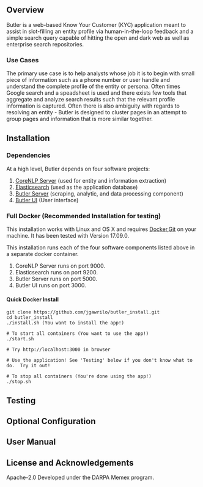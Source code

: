 ## Overview
Butler is a web-based Know Your Customer (KYC) application meant to assist in slot-filling an entity profile via human-in-the-loop feedback and a simple search query capable of hitting the open and dark web as well as enterprise search repositories.

### Use Cases
The primary use case is to help analysts whose job it is to begin with small piece of information such as a phone number or user handle and understand the complete profile of the entity or persona.  Often times Google search and a speadsheet is used and there exists few tools that aggregate and analyze search results such that the relevant profile information is captured.  Often there is also ambiguity with regards to resolving an entity - Butler is designed to cluster pages in an attempt to group pages and information that is more similar together.

## Installation

### Dependencies
At a high level, Butler depends on four software projects:

1) [CoreNLP Server](https://stanfordnlp.github.io/CoreNLP/corenlp-server.html) (used for entity and information extraction)
2) [Elasticsearch](https://www.elastic.co/products/elasticsearch) (used as the application database)
3) [Butler Server](https://github.com/jgawrilo/butler_server) (scraping, analytic, and data processing component)
4) [Butler UI](https://bitbucket.org/blueridgedynamics/butler) (User interface)

### Full Docker (Recommended Installation for testing)
This installation works with Linux and OS X and requires [Docker](https://docs.docker.com/engine/installation/),[Git](https://git-scm.com/book/en/v2/Getting-Started-Installing-Git) on your machine.  It has been tested with Version 17.09.0.

This installation runs each of the four software components listed above in a separate docker container.

1) CoreNLP Server runs on port 9000.
2) Elasticsearch runs on port 9200.
3) Butler Server runs on port 5000.
4) Butler UI runs on port 3000.

#### Quick Docker Install
```
git clone https://github.com/jgawrilo/butler_install.git
cd butler_install
./install.sh (You want to install the app!)

# To start all containers (You want to use the app!)
./start.sh

# Try http://localhost:3000 in browser

# Use the application! See 'Testing' below if you don't know what to do.  Try it out!

# To stop all containers (You're done using the app!)
./stop.sh 
```

## Testing

## Optional Configuration

## User Manual

## License and Acknowledgements
Apache-2.0
Developed under the DARPA Memex program.
